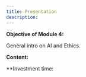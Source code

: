 ```yaml
---
title: Presentation
description:
---
```


**Objective of Module 4:**

General intro on AI and Ethics.

**Content:**




**Investment time:
